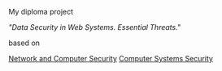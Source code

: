 My diploma project

*"Data Security in Web Systems. Essential Threats."*

based on

[Network and Computer Security](https://ocw.mit.edu/courses/electrical-engineering-and-computer-science/6-857-network-and-computer-security-spring-2014/)
[Computer Systems Security](https://ocw.mit.edu/courses/electrical-engineering-and-computer-science/6-858-computer-systems-security-fall-2014/)